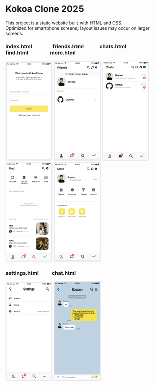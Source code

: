 # Kokoa Clone 2025

This project is a static website built with HTML and CSS. <br/>
Optimized for smartphone screens; layout issues may occur on larger screens.

### index.html &nbsp;&nbsp;&nbsp;&nbsp;&nbsp;&nbsp;&nbsp;&nbsp;&nbsp;&nbsp;&nbsp;&nbsp;&nbsp;&nbsp;&nbsp; friends.html &nbsp;&nbsp;&nbsp;&nbsp;&nbsp;&nbsp;&nbsp;&nbsp;&nbsp;&nbsp;&nbsp; chats.html &nbsp;&nbsp;&nbsp;&nbsp;&nbsp;&nbsp;&nbsp;&nbsp;&nbsp;&nbsp;&nbsp;&nbsp;&nbsp;&nbsp; find.html &nbsp;&nbsp;&nbsp;&nbsp;&nbsp;&nbsp;&nbsp;&nbsp;&nbsp;&nbsp;&nbsp;&nbsp;&nbsp;&nbsp;&nbsp;&nbsp; more.html
<img src="screenshots/index_screenshot.png" alt="index_screenshot" width="150px">
<img src="screenshots/friends_screenshot.png" alt="friends_screenshot" width="150px">
<img src="screenshots/chats_screenshot.png" alt="chats_screenshot" width="150px">
<img src="screenshots/find_screenshot.png" alt="find_screenshot" width="150px">
<img src="screenshots/more_screenshot.png" alt="more_screenshot" width="150px">

### settings.html &nbsp;&nbsp;&nbsp;&nbsp;&nbsp;&nbsp;&nbsp;&nbsp;&nbsp; chat.html
<img src="screenshots/settings_screenshot.png" alt="settings_screenshot" width="150px">
<img src="screenshots/chat_screenshot.png" alt="chat_screenshot" width="150px">